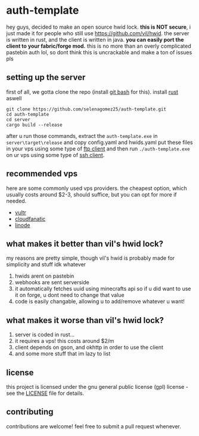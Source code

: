 # auth-template
hey guys, decided to make an open source hwid lock. **this is NOT secure**, i just made it for people who still use https://github.com/vil/hwid.
the server is written in rust, and the client is written in java. **you can easily port the client to your fabric/forge mod.**
this is no more than an overly complicated pastebin auth lol, so dont think this is uncrackable and make a ton of issues pls

## setting up the server
first of all, we gotta clone the repo (install [git bash](https://git-scm.com/downloads) for this). install [rust](https://www.rust-lang.org/) aswell
```
git clone https://github.com/selenagomez25/auth-template.git
cd auth-template
cd server
cargo build --release
```
after u run those commands, extract the `auth-template.exe` in `server\target\release` and copy config.yaml and hwids.yaml
put these files in your vps using some type of [ftp client](https://filezilla-project.org/) and then run `./auth-template.exe` on ur vps using some type of [ssh client](https://termius.com/).

## recommended vps
here are some commonly used vps providers. the cheapest option, which usually costs around $2-3, should suffice, but you can opt for more if needed.
* [vultr](https://www.vultr.com/ )
* [cloudfanatic](https://cloudfanatic.net/)
* [linode](https://cloud.linode.com/)

## what makes it better than vil's hwid lock?
my reasons are pretty simple, though vil's hwid is probably made for simplicity and stuff idk whatever
1. hwids arent on pastebin
2. webhooks are sent serverside
3. it automatically fetches uuid using minecrafts api so if u did want to use it on forge, u dont need to change that value
5. code is easily changable, allowing u to add/remove whatever u want!

## what makes it worse than vil's hwid lock?
1. server is coded in rust...
2. it requires a vps! this costs around $2/m
3. client depends on gson, and okhttp in order to use the client
4. and some more stuff that im lazy to list
   
## license
this project is licensed under the gnu general public license (gpl) license - see the [LICENSE](https://github.com/selenagomez25/auth-template/blob/master/LICENSE) file for details.

## contributing
contributions are welcome! feel free to submit a pull request whenever.
